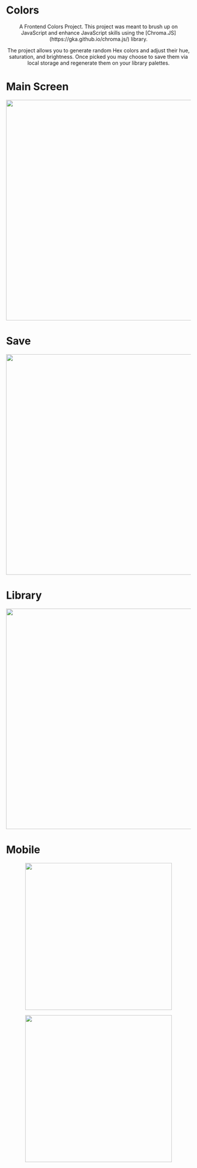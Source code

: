 # Colors
<p align="center">
    A Frontend Colors Project. This project was meant to brush up on JavaScript and enhance JavaScript skills using the [Chroma.JS](https://gka.github.io/chroma.js/) library. 
</p> 

<p align="center">
    The project allows you to generate random Hex colors and adjust their hue, saturation, and brightness. Once picked you may choose to save them via local storage and regenerate them on your library palettes.  
</p> 


# Main Screen

<p align="center">
    <img width="600" src="./img/main.png">
</p>

# Save

<p align="center">
    <img width="600" src="./img/save.png">
</p>

# Library

<p align="center">
    <img width="600" src="./img/fav.png">
</p>

# Mobile

<p align="center">
    <img width="400" src="./img/mobile.png">
</p>

<p align="center">
    <img width="400" src="./img/mobile2.png">
</p>



